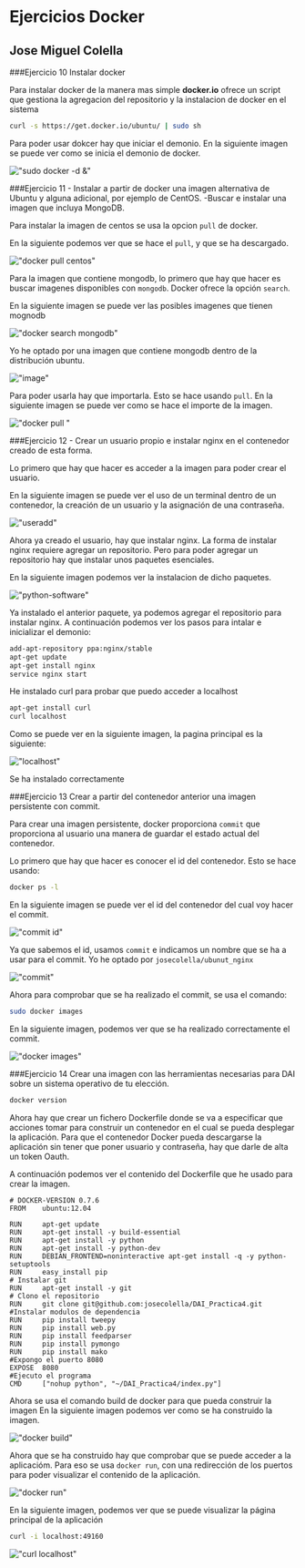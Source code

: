 Ejercicios Docker
=================

Jose Miguel Colella
--------------------

###Ejercicio 10
        Instalar docker

Para instalar docker de la manera mas simple **docker.io** ofrece un script 
que gestiona la agregacion del repositorio y la instalacion de docker en el sistema

```bash
curl -s https://get.docker.io/ubuntu/ | sudo sh

```

Para poder usar dokcer hay que iniciar el demonio. En la siguiente imagen se puede ver como se inicia el demonio de docker.

!["sudo docker -d &"](https://raw.github.com/josecolella/GII-2013/master/Screenshots/Docker/dockerdaemon.png)


###Ejercicio 11
        - Instalar a partir de docker una imagen alternativa de Ubuntu y alguna adicional, por ejemplo de CentOS.
        -Buscar e instalar una imagen que incluya MongoDB.


Para instalar la imagen de centos se usa la opcion `pull` de docker.

En la siguiente podemos ver que se hace el `pull`, y que se ha descargado.

!["docker pull centos"](https://raw.github.com/josecolella/GII-2013/master/Screenshots/Docker/pullcentos.png)

Para la imagen que contiene mongodb, lo primero que hay que hacer es buscar imagenes disponibles con `mongodb`. Docker ofrece la opción `search`.

En la siguiente imagen se puede ver las posibles imagenes que tienen mognodb

!["docker search mongodb"](https://raw.github.com/josecolella/GII-2013/master/Screenshots/Docker/dockersearch.png)

Yo he optado por una imagen que contiene mongodb dentro de la distribución ubuntu. 

!["image"](https://raw.github.com/josecolella/GII-2013/master/Screenshots/Docker/mongodbimage.png)

Para poder usarla hay que importarla. Esto se hace usando `pull`.
En la siguiente imagen se puede ver como se hace el importe de la imagen.

!["docker pull "](https://raw.github.com/josecolella/GII-2013/master/Screenshots/Docker/downloading_dockermongo.png)


###Ejercicio 12
        - Crear un usuario propio e instalar nginx en el contenedor creado de esta forma.


Lo primero que hay que hacer es acceder a la imagen para poder  crear el usuario.

En la siguiente imagen se puede ver el uso de un terminal dentro de un contenedor, la creación de un usuario y la asignación de una contraseña.

!["useradd"](https://raw.github.com/josecolella/GII-2013/master/Screenshots/Docker/useradd.png)

Ahora ya creado el usuario, hay que instalar nginx. La forma de instalar nginx requiere agregar un repositorio. Pero para poder agregar un repositorio hay que instalar unos paquetes esenciales.

En la siguiente imagen podemos ver la instalacion de dicho paquetes.

!["python-software"](https://raw.github.com/josecolella/GII-2013/master/Screenshots/Docker/packagenecessaryforaddapt.png)

Ya instalado el anterior paquete, ya podemos agregar el repositorio para
instalar nginx.
A continuación podemos ver los pasos para intalar e inicializar el demonio:

```bash
add-apt-repository ppa:nginx/stable
apt-get update
apt-get install nginx
service nginx start
```

He instalado curl para probar que puedo acceder a localhost

```bash
apt-get install curl
curl localhost
```

Como se puede ver en la siguiente imagen, la pagina principal es la
siguiente:

!["localhost"](https://raw.github.com/josecolella/GII-2013/master/Screenshots/Docker/mainpagenginx.png)

Se ha instalado correctamente

###Ejercicio 13
    Crear a partir del contenedor anterior una imagen persistente con commit.

Para crear una imagen persistente, docker proporciona `commit` que proporciona al usuario una manera de guardar el estado actual del contenedor.

Lo primero que hay que hacer es conocer el id del contenedor.
Esto se hace usando:

```bash
docker ps -l
```

En la siguiente imagen se puede ver el id del contenedor del cual voy hacer el commit.

!["commit id"](https://raw.github.com/josecolella/GII-2013/master/Screenshots/Docker/dockerps.png)

Ya que sabemos el id, usamos `commit` e indicamos un nombre que se ha a usar para el commit. Yo he optado por `josecolella/ubunut_nginx`

!["commit"](https://raw.github.com/josecolella/GII-2013/master/Screenshots/Docker/dockercommit.png)

Ahora para comprobar que se ha realizado el commit, se usa el comando:

```bash
sudo docker images
```

En la siguiente imagen, podemos ver que se ha realizado correctamente el commit.

!["docker images"](https://raw.github.com/josecolella/GII-2013/master/Screenshots/Docker/dockerimages.png)


###Ejercicio 14
    Crear una imagen con las herramientas necesarias para DAI sobre un sistema operativo de tu elección.


```bash
docker version
```

Ahora hay que crear un fichero Dockerfile donde se va a especificar que acciones
tomar para construir un contenedor en el cual se pueda desplegar la aplicación. Para que el contenedor Docker pueda descargarse la aplicación sin tener que poner usuario y contraseña, hay que darle de alta un token Oauth.

A continuación podemos ver el contenido del Dockerfile que he usado para
crear la imagen.


```
# DOCKER-VERSION 0.7.6
FROM    ubuntu:12.04

RUN     apt-get update
RUN     apt-get install -y build-essential
RUN     apt-get install -y python
RUN     apt-get install -y python-dev
RUN     DEBIAN_FRONTEND=noninteractive apt-get install -q -y python-setuptools
RUN     easy_install pip
# Instalar git
RUN     apt-get install -y git
# Clono el repositorio
RUN     git clone git@github.com:josecolella/DAI_Practica4.git
#Instalar modulos de dependencia
RUN     pip install tweepy
RUN     pip install web.py
RUN     pip install feedparser
RUN     pip install pymongo
RUN     pip install mako
#Expongo el puerto 8080
EXPOSE  8080
#Ejecuto el programa
CMD     ["nohup python", "~/DAI_Practica4/index.py"]
```


Ahora se usa el comando build de docker para que pueda construir la imagen
En la siguiente imagen podemos ver como se ha construido la imagen.

!["docker build"](https://raw.github.com/josecolella/GII-2013/master/Screenshots/Docker/dockerbuild.png)

Ahora que se ha construido hay que comprobar que se puede acceder a la aplicacióm. Para eso se usa `docker run`, con una redirección de los puertos para poder visualizar el contenido de la aplicación.

!["docker run"](https://raw.github.com/josecolella/GII-2013/master/Screenshots/Docker/dockerrun.png)

En la siguiente imagen, podemos ver que se puede visualizar la página principal de la aplicación

```bash
curl -i localhost:49160
```

!["curl localhost"](https://raw.github.com/josecolella/GII-2013/master/Screenshots/Docker/dockerfileexecution.png)
 


